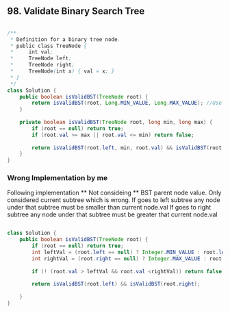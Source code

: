 ## 98. Validate Binary Search Tree ##

```java

/**
 * Definition for a binary tree node.
 * public class TreeNode {
 *     int val;
 *     TreeNode left;
 *     TreeNode right;
 *     TreeNode(int x) { val = x; }
 * }
 */
class Solution {
    public boolean isValidBST(TreeNode root) {
        return isValidBST(root, Long.MIN_VALUE, Long.MAX_VALUE); //Use long to work around node has Int Max/Min value
    }
    
    private boolean isValidBST(TreeNode root, long min, long max) {
        if (root == null) return true;
        if (root.val >= max || root.val <= min) return false;
        
        return isValidBST(root.left, min, root.val) && isValidBST(root.right, root.val, max);
    }
}

```


### Wrong Implementation by me ###

Following implementation ** Not consideing ** BST parent node value. Only considered current subtree which is wrong.
If goes to left subtree any node under that subtree must be smaller than current node.val
If goes to right subtree any node under that subtree must be greater that current node.val

```java

class Solution {
    public boolean isValidBST(TreeNode root) {
        if (root == null) return true;
        int leftVal = (root.left == null) ? Integer.MIN_VALUE : root.left.val;
        int rightVal = (root.right == null) ? Integer.MAX_VALUE : root.right.val;
        
        if (! (root.val > leftVal && root.val <rightVal)) return false;
        
        return isValidBST(root.left) && isValidBST(root.right);
        
    }
}

```
